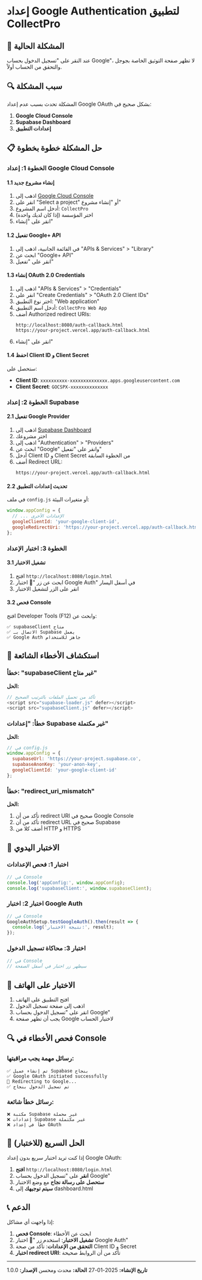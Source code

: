 # إعداد Google Authentication لتطبيق CollectPro

## 🔧 المشكلة الحالية

عند النقر على "تسجيل الدخول بحساب Google"، لا تظهر صفحة التوثيق الخاصة بجوجل والتحقق من الحساب أولاً.

## 🔍 سبب المشكلة

المشكلة تحدث بسبب عدم إعداد Google OAuth بشكل صحيح في:
1. **Google Cloud Console**
2. **Supabase Dashboard**
3. **إعدادات التطبيق**

## 📋 حل المشكلة خطوة بخطوة

### الخطوة 1: إعداد Google Cloud Console

#### 1.1 إنشاء مشروع جديد
1. اذهب إلى [Google Cloud Console](https://console.cloud.google.com/)
2. انقر على "Select a project" أو "إنشاء مشروع"
3. أدخل اسم المشروع: `CollectPro`
4. اختر المؤسسة (إذا كان لديك واحدة)
5. انقر على "إنشاء"

#### 1.2 تفعيل Google+ API
1. في القائمة الجانبية، اذهب إلى "APIs & Services" > "Library"
2. ابحث عن "Google+ API"
3. انقر على "تفعيل"

#### 1.3 إنشاء OAuth 2.0 Credentials
1. اذهب إلى "APIs & Services" > "Credentials"
2. انقر على "Create Credentials" > "OAuth 2.0 Client IDs"
3. اختر نوع التطبيق: "Web application"
4. أدخل اسم التطبيق: `CollectPro Web App`
5. أضف Authorized redirect URIs:
   ```
   http://localhost:8080/auth-callback.html
   https://your-project.vercel.app/auth-callback.html
   ```
6. انقر على "إنشاء"

#### 1.4 احفظ Client ID و Client Secret
ستحصل على:
- **Client ID**: `xxxxxxxxxx-xxxxxxxxxxxxxx.apps.googleusercontent.com`
- **Client Secret**: `GOCSPX-xxxxxxxxxxxxxx`

### الخطوة 2: إعداد Supabase

#### 2.1 تفعيل Google Provider
1. اذهب إلى [Supabase Dashboard](https://supabase.com/dashboard)
2. اختر مشروعك
3. اذهب إلى "Authentication" > "Providers"
4. ابحث عن "Google" وانقر على "تفعيل"
5. أدخل Client ID و Client Secret من الخطوة السابقة
6. أضف Redirect URL:
   ```
   https://your-project.vercel.app/auth-callback.html
   ```

#### 2.2 تحديث إعدادات التطبيق
في ملف `config.js` أو متغيرات البيئة:

```javascript
window.appConfig = {
  // ... الإعدادات الأخرى
  googleClientId: 'your-google-client-id',
  googleRedirectUri: 'https://your-project.vercel.app/auth-callback.html'
};
```

### الخطوة 3: اختبار الإعداد

#### 3.1 تشغيل الاختبار
1. افتح `http://localhost:8080/login.html`
2. ابحث عن زر "🧪 اختبار Google Auth" في أسفل اليسار
3. انقر على الزر لتشغيل الاختبار

#### 3.2 فحص Console
افتح Developer Tools (F12) وابحث عن:
```
✅ supabaseClient متاح
✅ الاتصال بـ Supabase يعمل
✅ Google Auth جاهز للاستخدام
```

## 🚨 استكشاف الأخطاء الشائعة

### خطأ: "supabaseClient غير متاح"
**الحل:**
```javascript
// تأكد من تحميل الملفات بالترتيب الصحيح
<script src="supabase-loader.js" defer></script>
<script src="supabaseClient.js" defer></script>
```

### خطأ: "إعدادات Supabase غير مكتملة"
**الحل:**
```javascript
// في config.js
window.appConfig = {
  supabaseUrl: 'https://your-project.supabase.co',
  supabaseAnonKey: 'your-anon-key',
  googleClientId: 'your-google-client-id'
};
```

### خطأ: "redirect_uri_mismatch"
**الحل:**
1. تأكد من أن redirect URI صحيح في Google Console
2. تأكد من أن redirect URL صحيح في Supabase
3. أضف كلا من HTTP و HTTPS

## 🔧 الاختبار اليدوي

### اختبار 1: فحص الإعدادات
```javascript
// في Console
console.log('appConfig:', window.appConfig);
console.log('supabaseClient:', window.supabaseClient);
```

### اختبار 2: اختبار Google Auth
```javascript
// في Console
GoogleAuthSetup.testGoogleAuth().then(result => {
  console.log('نتيجة الاختبار:', result);
});
```

### اختبار 3: محاكاة تسجيل الدخول
```javascript
// في Console
// سيظهر زر اختبار في أسفل الصفحة
```

## 📱 الاختبار على الهاتف

1. افتح التطبيق على الهاتف
2. اذهب إلى صفحة تسجيل الدخول
3. انقر على "تسجيل الدخول بحساب Google"
4. يجب أن تظهر صفحة Google لاختيار الحساب

## 🔍 فحص الأخطاء في Console

### رسائل مهمة يجب مراقبتها:
```
✅ تم إنشاء عميل Supabase بنجاح
✅ Google OAuth initiated successfully
🔄 Redirecting to Google...
✅ تم تسجيل الدخول بنجاح
```

### رسائل خطأ شائعة:
```
❌ مكتبة Supabase غير محملة
❌ إعدادات Supabase غير مكتملة
❌ خطأ في إعداد OAuth
```

## 🎯 الحل السريع (للاختبار)

إذا كنت تريد اختبار سريع بدون إعداد Google OAuth:

1. **افتح** `http://localhost:8080/login.html`
2. **انقر** على "تسجيل الدخول بحساب Google"
3. **ستحصل على رسالة نجاح** مع وضع الاختبار
4. **سيتم توجيهك** إلى dashboard.html

## 📞 الدعم

إذا واجهت أي مشاكل:

1. **فحص Console**: ابحث عن الأخطاء
2. **تشغيل الاختبار**: استخدم زر "🧪 اختبار Google Auth"
3. **التحقق من الإعدادات**: تأكد من صحة Client ID و Secret
4. **اختبار redirect URI**: تأكد من أن الروابط صحيحة

---

**تاريخ الإنشاء:** 2025-01-27
**الحالة:** محدث ومحسن
**الإصدار:** 1.0.0